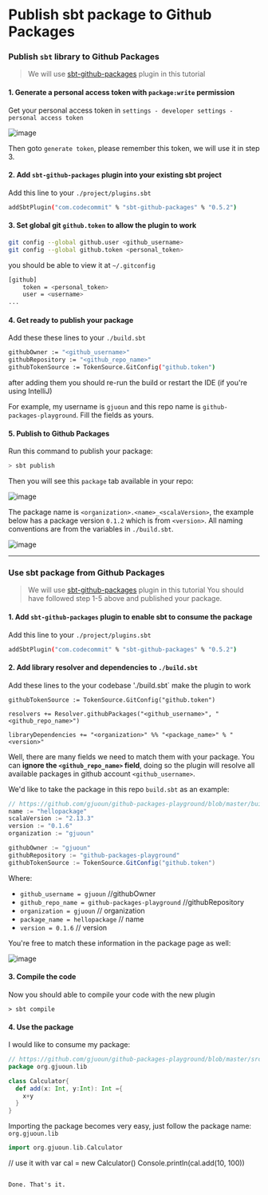 # Publish sbt package to Github Packages

### Publish `sbt` library to Github Packages

> We will use [sbt-github-packages](https://github.com/djspiewak/sbt-github-packages) plugin in this tutorial

#### 1. Generate a personal access token with `package:write` permission

Get your personal access token in `settings - developer settings - personal access token`

![image](https://user-images.githubusercontent.com/8935612/93943795-a0a62f00-fd09-11ea-84b3-ae55a96cd4d5.png)

Then goto `generate token`, please remember this token, we will use it in step 3.

#### 2. Add `sbt-github-packages` plugin into your existing sbt project

Add this line to your `./project/plugins.sbt`
```bash
addSbtPlugin("com.codecommit" % "sbt-github-packages" % "0.5.2")
```

#### 3. Set global git `github.token` to allow the plugin to work

```bash
git config --global github.user <github_username>
git config --global github.token <personal_token>
```

you should be able to view it at `~/.gitconfig`

```bash
[github]
	token = <personal_token>
	user = <username>
...
```

#### 4. Get ready to publish your package 

Add these these lines to your `./build.sbt`

```bash
githubOwner := "<github_username>"
githubRepository := "<github_repo_name>"
githubTokenSource := TokenSource.GitConfig("github.token")
```
after adding them you should re-run the build or restart the IDE (if you're using IntelliJ)

For example, my username is `gjuoun` and this repo name is `github-packages-playground`. Fill the fields as yours.

#### 5. Publish to Github Packages

Run this command to publish your package:
```bash
> sbt publish
```

Then you will see this `package` tab available in your repo:

![image](https://user-images.githubusercontent.com/8935612/93931869-bc9fd580-fcf5-11ea-8639-f15b95cc8199.png)


The package name is `<organization>.<name>_<scalaVersion>`, the example below has a package version `0.1.2` which is from `<version>`. 
All naming conventions are from the variables in `./build.sbt`.

![image](https://user-images.githubusercontent.com/8935612/93932180-291ad480-fcf6-11ea-84c4-0f79978dc1e2.png)


---

### Use sbt package from Github Packages

> We will use [sbt-github-packages](https://github.com/djspiewak/sbt-github-packages) plugin in this tutorial
> You should have followed step 1-5 above and published your package.


#### 1. Add `sbt-github-packages` plugin to enable sbt to consume the package

Add this line to your `./project/plugins.sbt`
```bash
addSbtPlugin("com.codecommit" % "sbt-github-packages" % "0.5.2")
```

#### 2. Add library resolver and dependencies to `./build.sbt`


Add these lines to the your codebase './build.sbt` make the plugin to work
```
githubTokenSource := TokenSource.GitConfig("github.token")

resolvers += Resolver.githubPackages("<github_username>", "<github_repo_name>")

libraryDependencies += "<organization>" %% "<package_name>" % "<version>"
```

Well, there are many fields we need to match them with your package. You can **ignore the `<github_repo_name>` field**, doing so the plugin will resolve all available packages in github account `<github_username>`.

We'd like to take the package in this repo `build.sbt` as an example:

```scala
// https://github.com/gjuoun/github-packages-playground/blob/master/build.sbt
name := "hellopackage"
scalaVersion := "2.13.3"
version := "0.1.6"
organization := "gjuoun"

githubOwner := "gjuoun"
githubRepository := "github-packages-playground"
githubTokenSource := TokenSource.GitConfig("github.token")
```

Where: 
 - `github_username = gjuoun` //githubOwner
 - `github_repo_name = github-packages-playground` //githubRepository
 - `organization = gjuoun` // organization
 - `package_name = hellopackage` // name
 - `version = 0.1.6` // version
 
 You're free to match these information in the package page as well:
 
 ![image](https://user-images.githubusercontent.com/8935612/93945682-c9302800-fd0d-11ea-8bd3-88cd67324317.png)

 

 #### 3. Compile the code
 
 Now you should able to compile your code with the new plugin
 
 ```shell
 > sbt compile
 ```
 
 #### 4. Use the package
 
 I would like to consume my package: 
 
```scala
// https://github.com/gjuoun/github-packages-playground/blob/master/src/main/scala/org/gjuoun/lib/calculator.scala
package org.gjuoun.lib

class Calculator{
  def add(x: Int, y:Int): Int ={
    x+y
  }
}
```

Importing the package becomes very easy, just follow the package name: `org.gjuoun.lib`

```scala
import org.gjuoun.lib.Calculator

```
// use it with
  var cal = new Calculator()
  Console.println(cal.add(10, 100))
```

Done. That's it. 

 
 
